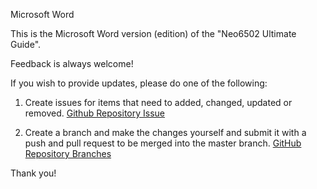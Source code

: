 Microsoft Word

This is the Microsoft Word version (edition) of the "Neo6502 Ultimate Guide".  

Feedback is always welcome!

If you wish to provide updates, please do one of the following:

1. Create issues for items that need to added, changed, updated or removed.
[Github Repository Issue](https://github.com/jewettg/Neo6502-Documentation/issues)

2. Create a branch and make the changes yourself and submit it with a push and pull request to be merged into the master branch.
[GitHub Repository Branches](https://github.com/jewettg/Neo6502-Documentation/branches)

Thank you!